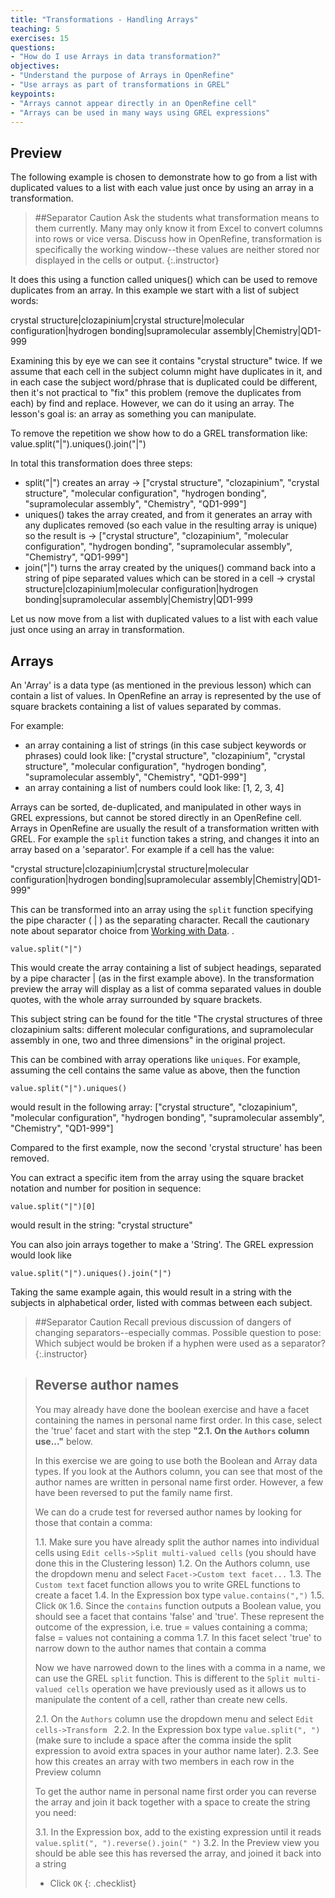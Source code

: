 ```yaml
---
title: "Transformations - Handling Arrays"
teaching: 5
exercises: 15
questions:
- "How do I use Arrays in data transformation?"
objectives:
- "Understand the purpose of Arrays in OpenRefine"
- "Use arrays as part of transformations in GREL"
keypoints:
- "Arrays cannot appear directly in an OpenRefine cell"
- "Arrays can be used in many ways using GREL expressions"
---
```


## Preview
The following example is chosen to demonstrate how to go from a list with duplicated values to a list with each value just once by using an array in a transformation. 

>##Separator Caution
>Ask the students what transformation means to them currently.  Many may only know it from Excel to convert columns into rows or vice versa. Discuss how in OpenRefine, transformation is specifically the working window--these values are neither stored nor displayed in the cells or output.
{:.instructor}

It does this using a function called uniques() which can be used to remove duplicates from an array. In this example we start with a list of subject words:

crystal structure|clozapinium|crystal structure|molecular configuration|hydrogen bonding|supramolecular assembly|Chemistry|QD1-999

Examining this by eye we can see it contains "crystal structure" twice. If we assume that each cell in the subject column might have duplicates in it, and in each case the subject word/phrase that is duplicated could be different, then it's not practical to "fix" this problem (remove the duplicates from each) by find and replace. However, we can do it using an array. The lesson's goal is: an array as something you can manipulate.

To remove the repetition we show how to do a GREL transformation like:
value.split("|").uniques().join("|")

In total this transformation does three steps:

- split("|") creates an array -> ["crystal structure", "clozapinium", "crystal structure", "molecular configuration", "hydrogen bonding", "supramolecular assembly", "Chemistry", "QD1-999"]
- uniques() takes the array created, and from it generates an array with any duplicates removed (so each value in the resulting array is unique) so the result is -> ["crystal structure", "clozapinium", "molecular configuration", "hydrogen bonding", "supramolecular assembly", "Chemistry", "QD1-999"]
- join("|") turns the array created by the uniques() command back into a string of pipe separated values which can be stored in a cell -> crystal structure|clozapinium|molecular configuration|hydrogen bonding|supramolecular assembly|Chemistry|QD1-999

Let us now move from a list with duplicated values to a list with each value just once using an array in transformation.

## Arrays
An 'Array' is a data type (as mentioned in the previous lesson) which can contain a list of values. In OpenRefine an array is represented by the use of square brackets containing a list of values separated by commas.

For example:

- an array containing a list of strings (in this case subject keywords or phrases) could look like: ["crystal structure", "clozapinium", "crystal structure", "molecular configuration", "hydrogen bonding", "supramolecular assembly", "Chemistry", "QD1-999"]
- an array containing a list of numbers could look like: [1, 2, 3, 4]

Arrays can be sorted, de-duplicated, and manipulated in other ways in GREL expressions, but cannot be stored directly in an OpenRefine cell. Arrays in OpenRefine are usually the result of a transformation written with GREL. For example the ```split``` function takes a string, and changes it into an array based on a 'separator'. For example if a cell has the value:

"crystal structure|clozapinium|crystal structure|molecular configuration|hydrogen bonding|supramolecular assembly|Chemistry|QD1-999"

This can be transformed into an array using the ```split``` function specifying the pipe character ( | ) as the separating character. Recall the cautionary note about separator choice from [Working with Data](https://librarycarpentry.org/lc-open-refine/03-working-with-data/index.html).
.
```
value.split("|")
```
This would create the array containing a list of subject headings, separated by a pipe character | (as in the first example above). In the transformation preview the array will display as a list of comma separated values in double quotes, with the whole array surrounded by square brackets.

This subject string can be found for the title "The crystal structures of three clozapinium salts: different molecular configurations, and supramolecular assembly in one, two and three dimensions" in the original project. 

This can be combined with array operations like ```uniques```. For example, assuming the cell contains the same value as above, then the function
```
value.split("|").uniques()
```
would result in the following array:
["crystal structure", "clozapinium", "molecular configuration", "hydrogen bonding", "supramolecular assembly", "Chemistry", "QD1-999"]

Compared to the first example, now the second 'crystal structure' has been removed. 

You can extract a specific item from the array using the square bracket notation and number for position in sequence:
```
value.split("|")[0]
```
would result in the string: 
"crystal structure"

You can also join arrays together to make a 'String'. The GREL expression would look like
```
value.split("|").uniques().join("|")
```
Taking the same example again, this would result in a string with the subjects in alphabetical order, listed with commas between each subject.

>##Separator Caution
>Recall previous discussion of dangers of changing separators--especially commas.  Possible question to pose: Which subject would be broken if a hyphen were used as a separator?
{:.instructor}

>## Reverse author names
>You may already have done the boolean exercise and have a facet containing the names in personal name first order. In this case, select the 'true' facet and start with the step **"2.1. On the ```Authors``` column use..."** below.
>
>In this exercise we are going to use both the Boolean and Array data types.
>If you look at the Authors column, you can see that most of the author names are written in personal name first order. However, a few have been reversed to put the family name first.
>
>We can do a crude test for reversed author names by looking for those that contain a comma:
>
>1.1. Make sure you have already split the author names into individual cells using ```Edit cells->Split multi-valued cells``` (you should have done this in the Clustering lesson)
>1.2. On the Authors column, use the dropdown menu and select ```Facet->Custom text facet...```
>1.3. The ```Custom text``` facet function allows you to write GREL functions to create a facet
>1.4. In the Expression box type ```value.contains(",")```
>1.5. Click ```OK```
>1.6. Since the ```contains``` function outputs a Boolean value, you should see a facet that contains 'false' and 'true'. These represent the outcome of the expression, i.e. true = values containing a comma; false = values not containing a comma
>1.7. In this facet select 'true' to narrow down to the author names that contain a comma
>
>Now we have narrowed down to the lines with a comma in a name, we can use the GREL ```split``` function. This is different to the ```Split multi-valued cells``` operation we have previously used as it allows us to manipulate the content of a cell, rather than create new cells.
>
>2.1. On the ```Authors``` column use the dropdown menu and select ```Edit cells->Transform ```
>2.2. In the Expression box type ```value.split(", ")``` (make sure to include a space after the comma inside the split expression to avoid extra spaces in your author name later).
>2.3. See how this creates an array with two members in each row in the Preview column
>
>To get the author name in personal name first order you can reverse the array and join it back together with a space to create the string you need:
>
>3.1. In the Expression box, add to the existing expression until it reads ```value.split(", ").reverse().join(" ")```
>3.2. In the Preview view you should be able see this has reversed the array, and joined it back into a string
>* Click ```OK```
{: .checklist}
